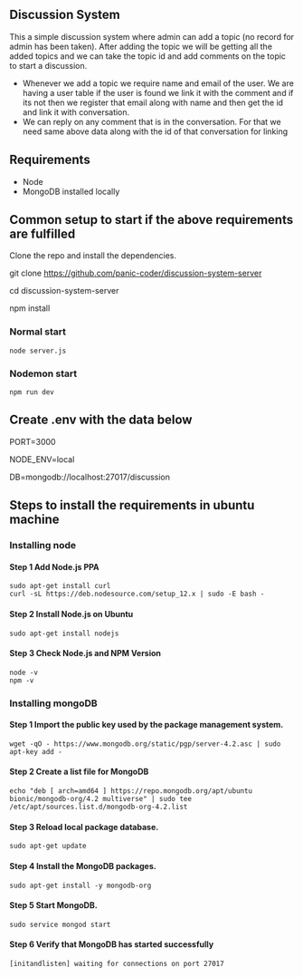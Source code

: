 ## Discussion System

This a simple discussion system where admin can add a topic (no record for admin has been taken). After adding the topic we will be getting all the added topics and we can take the topic id and add comments on the topic to start a discussion.

- Whenever we add a topic we require name and email of the user. We are having a user table if the user is found we link it with the comment and if its not then we register   that email along with name and then get the id and link it with conversation.
- We can reply on any comment that is in the conversation. For that we need same above data along with the id of that conversation for linking


## Requirements

* Node
* MongoDB installed locally

## Common setup to start if the above requirements are fulfilled

Clone the repo and install the dependencies.

git clone https://github.com/panic-coder/discussion-system-server

cd discussion-system-server

npm install

### Normal start
    node server.js

### Nodemon start
    npm run dev

## Create .env with the data below

PORT=3000

NODE_ENV=local

DB=mongodb://localhost:27017/discussion

## Steps to install the requirements in ubuntu machine

### Installing node

#### Step 1 Add Node.js PPA
    sudo apt-get install curl
    curl -sL https://deb.nodesource.com/setup_12.x | sudo -E bash -

#### Step 2 Install Node.js on Ubuntu
    sudo apt-get install nodejs

#### Step 3 Check Node.js and NPM Version
    node -v
    npm -v 

### Installing mongoDB

#### Step 1 Import the public key used by the package management system.
    wget -qO - https://www.mongodb.org/static/pgp/server-4.2.asc | sudo apt-key add -

#### Step 2 Create a list file for MongoDB
    echo "deb [ arch=amd64 ] https://repo.mongodb.org/apt/ubuntu bionic/mongodb-org/4.2 multiverse" | sudo tee /etc/apt/sources.list.d/mongodb-org-4.2.list

#### Step 3 Reload local package database.
    sudo apt-get update

#### Step 4 Install the MongoDB packages.
    sudo apt-get install -y mongodb-org

#### Step 5 Start MongoDB.
    sudo service mongod start

#### Step 6 Verify that MongoDB has started successfully
    [initandlisten] waiting for connections on port 27017





